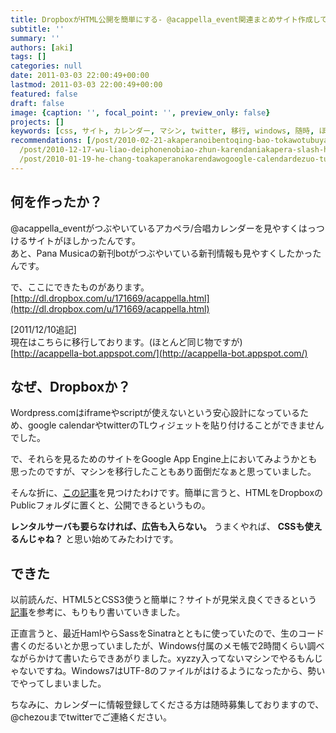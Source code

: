 ```yaml
---
title: DropboxがHTML公開を簡単にする- @acappella_event関連まとめサイト作成してみた
subtitle: ''
summary: ''
authors: [aki]
tags: []
categories: null
date: 2011-03-03 22:00:49+00:00
lastmod: 2011-03-03 22:00:49+00:00
featured: false
draft: false
image: {caption: '', focal_point: '', preview_only: false}
projects: []
keywords: [css, サイト, カレンダー, マシン, twitter, 移行, windows, 随時, ほしかっ, sass]
recommendations: [/post/2010-02-21-akaperanoibentoqing-bao-tokawotubuyaku-at-acappella-eventnoshi-ifang/,
  /post/2010-12-17-wu-liao-deiphonenobiao-zhun-karendaniakapera-slash-he-chang-karendawobiao-shi-surufang-fa/,
  /post/2010-01-19-he-chang-toakaperanokarendawogoogle-calendardezuo-tutemita/]
---
```

## 何を作ったか？
@acappella\_eventがつぶやいているアカペラ/合唱カレンダーを見やすくはっつけるサイトがほしかったんです。  
あと、Pana Musicaの新刊botがつぶやいている新刊情報も見やすくしたかったんです。

で、ここにできたものがあります。  
[http://dl.dropbox.com/u/171669/acappella.html](http://dl.dropbox.com/u/171669/acappella.html)

[2011/12/10追記]  
現在はこちらに移行しております。(ほとんど同じ物ですが)  
[http://acappella-bot.appspot.com/](http://acappella-bot.appspot.com/)

## なぜ、Dropboxか？
Wordpress.comはiframeやscriptが使えないという安心設計になっているため、google calendarやtwitterのTLウィジェットを貼り付けることができませんでした。

で、それらを見るためのサイトをGoogle App Engine上においてみようかとも思ったのですが、マシンを移行したこともあり面倒だなぁと思っていました。

そんな折に、[この記事](http://www.lifehacker.jp/2010/05/100507dropboxtips.html)を見つけたわけです。簡単に言うと、HTMLをDropboxのPublicフォルダに置くと、公開できるというもの。

**レンタルサーバも要らなければ、広告も入らない。** うまくやれば、 **CSSも使えるんじゃね？** と思い始めてみたわけです。

## できた
以前読んだ、HTML5とCSS3使うと簡単に？サイトが見栄え良くできるという[記事](http://yoppa.org/taumedia10/1695.html)を参考に、もりもり書いていきました。

正直言うと、最近HamlやらSassをSinatraとともに使っていたので、生のコード書くのだるいとか思っていましたが、Windows付属のメモ帳で2時間くらい調べながらかけて書いたらできあがりました。xyzzy入ってないマシンでやるもんじゃないですね。Windows7はUTF-8のファイルがはけるようになったから、勢いでやってしまいました。

ちなみに、カレンダーに情報登録してくださる方は随時募集しておりますので、@chezouまでtwitterでご連絡ください。


